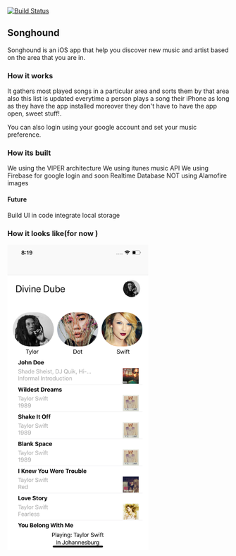 [![Build Status](https://app.bitrise.io/app/3c59200d66a4f1b8/status.svg?token=GYK5zKNj3dlQUpjEa_By5w)](https://app.bitrise.io/app/3c59200d66a4f1b8)

## Songhound

Songhound is an iOS app that help you discover new music and artist based on the area that you are in.

### How it works
It gathers most played songs in a particular area and sorts them by that area also this list is updated everytime a person plays a song their iPhone as long as they have the app installed moreover they don't have to have the app open, sweet stuff!.

You can also login using your google account and set your music preference.

### How its built
 We using the VIPER architecture
 We using itunes music API
 We using Firebase for google login and soon Realtime Database
 NOT using Alamofire images
 
#### Future
 Build UI in code
 integrate local storage
 
### How it looks like(for now )

<img src="song.png" alt="screenshot" width="320">

